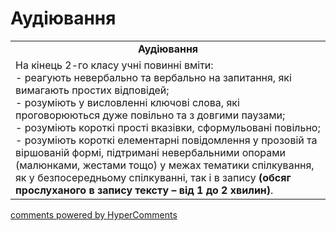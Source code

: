 <div id="hypercomments_widget" class="js-hypercomments-widget invisible"></div>

# Аудіювання

<table>
  <tr>
    <td align="center"><b>Аудіювання</b></td>
  </tr>
<td style="vertical-align:top !important;">
На кінець 2-го класу учні повинні вміти:<br>
- реагують невербально та вербально на запитання, які вимагають простих  відповідей;<br>
- розуміють у висловленні ключові слова, які проговорюються дуже повільно та з довгими паузами;<br>
- розуміють короткі прості вказівки, сформульовані повільно;<br>
- розуміють короткі елементарні повідомлення у прозовій та віршованій формі, підтримані невербальними опорами (малюнками, жестами тощо) у межах тематики спілкування, як у безпосередньому спілкуванні, так і в запису <b>(обсяг прослуханого в запису тексту  – від 1 до 2 хвилин)</b>.
</td>
</table>

<div class="js-hypercomments-container">
    <a href="http://hypercomments.com" class="hc-link" title="comments widget">comments powered by HyperComments</a>
</div>